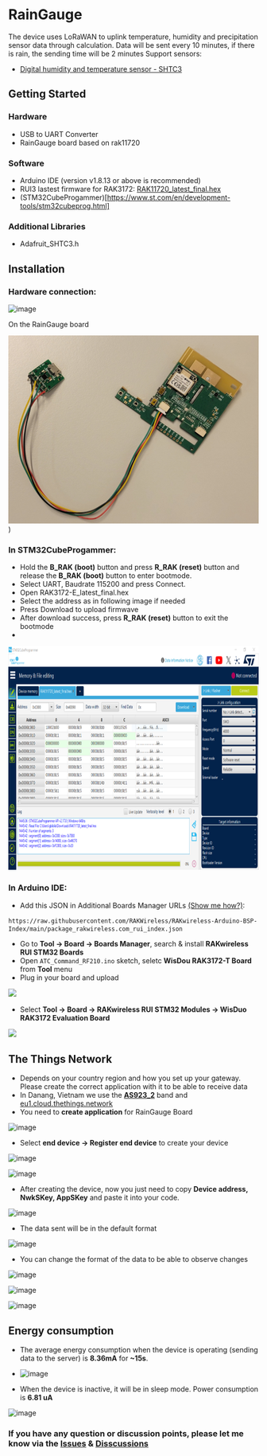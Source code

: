 # RainGauge
The device uses LoRaWAN to uplink temperature, humidity and precipitation sensor data through calculation.
Data will be sent every 10 minutes, if there is rain, the sending time will be 2 minutes
Support sensors:
- [Digital humidity and temperature sensor - SHTC3](https://www.sensirion.com/products/catalog/SHTC3/)

## Getting Started

### Hardware

- USB to UART Converter
- RainGauge board based on rak11720

### Software

- Arduino IDE (version v1.8.13 or above is recommended)
- RUI3 lastest firmware for RAK3172: [RAK11720_latest_final.hex](https://downloads.rakwireless.com/RUI/RUI3/Image/RAK11720_latest_final.hex)
- (STM32CubeProgammer)[https://www.st.com/en/development-tools/stm32cubeprog.html]

### Additional Libraries

- Adafruit_SHTC3.h


## Installation

### Hardware connection:

![image](https://github.com/XuanMinh201/RainGauge/assets/75436464/43590e25-210d-4a73-9fea-75715c76654b)

On the RainGauge board

![image](https://github.com/FabienFerrero/RainGauge_BLE/blob/main/Picture/RainGauge-connect_1.jpg))

### In STM32CubeProgammer:
  -  Hold the **B_RAK (boot)** button and press **R_RAK (reset)** button and release the **B_RAK (boot)** button to enter bootmode.
  -  Select UART, Baudrate 115200 and press Connect.
  -  Open RAK3172-E_latest_final.hex
  -  Select the address as in following image if needed
  -  Press Download to upload firmwave
  -  After download success, press **R_RAK (reset)** button to exit the bootmode
  -  
<!-- ![image](https://github.com/BASSO-Jostin/RainGauge_BLE/blob/main/Picture/Fichier_RAK11720_hex.PNG) -->
<img src="https://github.com/BASSO-Jostin/RainGauge_BLE/blob/main/Picture/Fichier_RAK11720_hex.PNG" height="450">

### In Arduino IDE:
  -  Add this JSON in Additional Boards Manager URLs [\(Show me how?\)](https://support.arduino.cc/hc/en-us/articles/360016466340-Add-third-party-platforms-to-the-Boards-Manager-in-Arduino-IDE):

```  
https://raw.githubusercontent.com/RAKWireless/RAKwireless-Arduino-BSP-Index/main/package_rakwireless.com_rui_index.json
```

  -  Go to **Tool -> Board -> Boards Manager**, search & install **RAKwireless RUI STM32 Boards**
  -  Open ```ATC_Command_RF210.ino``` sketch, seletc **WisDou RAK3172-T Board** from **Tool** menu
  -  Plug in your board and upload


<!-- ![image](https://github.com/XuanMinh201/RF210/assets/75436464/141710ed-1294-46ea-9951-63bea73622ed) -->
<img src="https://github.com/XuanMinh201/RF210/assets/75436464/141710ed-1294-46ea-9951-63bea73622ed" height="450">

  -  Select **Tool -> Board -> RAKwireless RUI STM32 Modules -> WisDuo RAK3172 Evaluation Board**
    
<!-- ![image](https://github.com/XuanMinh201/RF210/assets/75436464/146c570a-ec82-45bc-ada0-89544624b861) -->
<img src="https://github.com/XuanMinh201/RF210/assets/75436464/146c570a-ec82-45bc-ada0-89544624b861" height="450">


## The Things Network
- Depends on your country region and how you set up your gateway. Please create the correct application with it to be able to receive data
- In Danang, Vietnam we use the [**AS923_2**](https://ns.docs.everynet.io/channel_plans/AS920-923.html) band and [eu1.cloud.thethings.network](https://eu1.cloud.thethings.network/console/)
- You need to **create application** for RainGauge Board
  
![image](https://github.com/XuanMinh201/RainGauge/assets/75436464/6263f471-85bb-40d7-8175-f36b86bb3b63)

- Select **end device -> Register end device** to create your device
  
![image](https://github.com/XuanMinh201/RainGauge/assets/75436464/f2f3e594-0dc0-4156-b542-02ef4c0393e8)

![image](https://github.com/XuanMinh201/RainGauge/assets/75436464/ff61130b-e472-45ed-bed2-2af3d836196b)

- After creating the device, now you just need to copy **Device address, NwkSKey, AppSKey** and paste it into your code.
  
![image](https://github.com/XuanMinh201/RainGauge/assets/75436464/8cf5e5bc-677c-4cd7-925a-3b8f63af2f02)

- The data sent will be in the default format
  
![image](https://github.com/XuanMinh201/RainGauge/assets/75436464/e0ee5e85-7242-4a3e-989e-dfcfdc9c6fe4)

- You can change the format of the data to be able to observe changes
  
![image](https://github.com/XuanMinh201/RainGauge/assets/75436464/2781e16a-544a-484d-b850-0a4cea05c686)

![image](https://github.com/XuanMinh201/RainGauge/assets/75436464/8319f2fe-63a4-4159-a227-730c41d03d47)

![image](https://github.com/XuanMinh201/RainGauge/assets/75436464/bacd2547-f00b-4ce3-921c-7f5aad7f8b5a)

## Energy consumption
- The average energy consumption when the device is operating (sending data to the server) is **8.36mA** for **~15s**.
  
- ![image](https://github.com/XuanMinh201/RainGauge/assets/75436464/788eb731-e495-4512-936f-1b925529a2cb)

- When the device is inactive, it will be in sleep mode. Power consumption is **6.81 uA**
  
![image](https://github.com/XuanMinh201/RainGauge/assets/75436464/86c0f74d-2d5f-4a63-b74b-9b4ac87fee55)

### If you have any question or discussion points, please let me know via the [Issues](https://github.com/XuanMinh201/RainGauge/issues) & [Disscussions](https://github.com/XuanMinh201/RainGauge/discussions)





